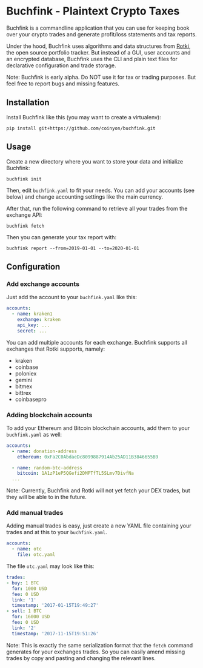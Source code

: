 Buchfink - Plaintext Crypto Taxes
=================================

Buchfink is a commandline application that you can use for keeping book over
your crypto trades and generate profit/loss statements and tax reports.

Under the hood, Buchfink uses algorithms and data structures from
[Rotki](https://github.com/rotki/rotki), the open source portfolio tracker. But
instead of a GUI, user accounts and an encrypted database, Buchfink uses the
CLI and plain text files for declarative configuration and trade storage.

Note: Buchfink is early alpha. Do NOT use it for tax or trading purposes.
But feel free to report bugs and missing features.

## Installation

Install Buchfink like this (you may want to create a virtualenv):

    pip install git+https://github.com/coinyon/buchfink.git

## Usage

Create a new directory where you want to store your data and initialize Buchfink:

    buchfink init

Then, edit `buchfink.yaml` to fit your needs. You can add your accounts (see
below) and change accounting settings like the main currency.

After that, run the following command to retrieve all your trades from the
exchange API:

    buchfink fetch

Then you can generate your tax report with:

    buchfink report --from=2019-01-01 --to=2020-01-01

## Configuration

### Add exchange accounts

Just add the account to your `buchfink.yaml` like this:

```yaml
accounts:
  - name: kraken1
    exchange: kraken
    api_key: ...
    secret: ...
```

You can add multiple accounts for each exchange. Buchfink supports all
exchanges that Rotki supports, namely:

  * kraken
  * coinbase
  * poloniex
  * gemini
  * bitmex
  * bittrex
  * coinbasepro

### Adding blockchain accounts

To add your Ethereum and Bitcoin blockchain accounts, add them to your
`buchfink.yaml` as well:

```yaml
accounts:
  - name: donation-address
    ethereum: 0xFa2C0AbdaeDc8099887914Ab25AD11B3846655B9

  - name: random-btc-address
    bitcoin: 1A1zP1eP5QGefi2DMPTfTL5SLmv7DivfNa
  ...
```

Note: Currently, Buchfink and Rotki will not yet fetch your DEX trades, but
they will be able to in the future.

### Add manual trades

Adding manual trades is easy, just create a new YAML file containing your
trades and at this to your `buchfink.yaml`.

```yaml
accounts:
  - name: otc
    file: otc.yaml
```

The file `otc.yaml` may look like this:

```yaml
trades:
- buy: 1 BTC
  for: 1000 USD
  fee: 0 USD
  link: '1'
  timestamp: '2017-01-15T19:49:27'
- sell: 1 BTC
  for: 16000 USD
  fee: 0 USD
  link: '2'
  timestamp: '2017-11-15T19:51:26'
```

Note: This is exactly the same serialization format that the `fetch` command
generates for your exchanges trades. So you can easily amend missing trades by
copy and pasting and changing the relevant lines.
